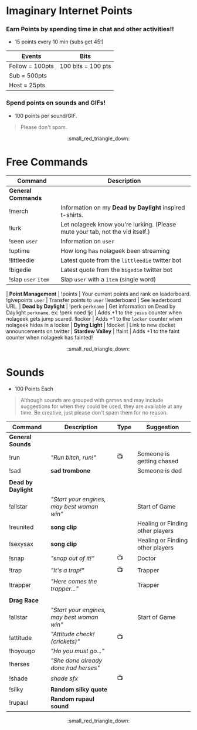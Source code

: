 # Imaginary Internet Points

### Earn Points by spending time in chat and other activities!!

* 15 points every 10 min (subs get 45!)

Events | Bits
------- | -------
Follow = 100pts | 100 bits = 100 pts
Sub = 500pts |
Host = 25pts |
 
### Spend points on sounds and GIFs!

* 100 points per sound/GIF.

> Please don't spam.
 
<p align="center">:small_red_triangle_down:</p>

 
# Free Commands

Command | Description 
------- | ------- 
**General Commands** |
!merch | Information on my **Dead by Daylight** inspired t-shirts.
!lurk | Let nolageek know you're lurking. (Please mute your tab, not the vid itself.)
!seen `user` | Information on `user`
!uptime | How long has nolageek been streaming
!littleedie | Latest quote from the `littleedie` twitter bot
!bigedie | Latest quote from the `bigedie` twitter bot
!slap `user` `item` | Slap `user` with a `item` (single word)
 |
**Point Management** |
!points | Your current points and rank on leaderboard.
!givepoints `user` | Transfer points to `user` 
!leaderboard | See leaderboard URL.
 |
**Dead by Daylight** |
!perk `perkname` | Get information on Dead by Daylight `perkname`. ex: !perk noed
!jc | Adds +1 to the `jesus` counter when nolageek gets jump scared.
!locker | Adds +1 to the `locker` counter when nolageek hides in a locker
 |
**Dying Light** |
!docket | Link to new docket announcements on twitter
 |
**Stardew Valley** |
!faint | Adds +1 to the faint counter when nolageek has fainted!

<p align="center">:small_red_triangle_down:</p>


# Sounds 

* 100 Points Each

> Although sounds are grouped with games and may include suggestions for when they could be used, they are available at any time. Be creative, just please don't spam them for no reason.


Command | Description | Type | Suggestion
----- | ----- | ----- | -----
**General Sounds** | | |
!run | *"Run bitch, run!"* | :tv: | Someone is getting chased
!sad | **sad trombone** | | Someone is ded
 | | |
**Dead by Daylight** | | |
!allstar | *"Start your engines, may best woman win"* | | Start of Game
!reunited | **song clip** | | Healing or Finding other players
!sexysax | **song clip** | | Healing or Finding other players
!snap | *"snap out of it!"* | :tv:| Doctor
!trap | *"It's a trap!"* | :tv: | Trapper
!trapper | *"Here comes the trapper..."* | | Trapper
  | | |
**Drag Race** | | |
!allstar | *"Start your engines, may best woman win"* | | Start of Game
!attitude | *"Attitude check! (crickets)"* | :tv: |
!hoyougo | *"Ho you must go..."* | | 
!herses | *"She done already done had herses"* | | 
!shade | *shade sfx* | :tv: |
!silky | **Random silky quote** | |
!rupaul | **Random rupaul sound** | |

<p align="center">:small_red_triangle_down:</p>


